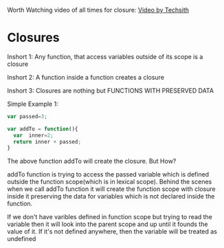 Worth Watching video of all times for closure: [Video by Techsith](https://www.youtube.com/watch?v=71AtaJpJHw0&t=1s)

# Closures
Inshort 1: Any function, that access variables outside of its scope is a closure

Inshort 2: A function inside a function creates a closure

Inshort 3: Closures are nothing but FUNCTIONS WITH PRESERVED DATA


Simple Example 1:
```javascript
var passed=3;

var addTo = function(){
  var  inner=2;
  return inner + passed;
}
```
The above function addTo will create the closure. But How?

addTo function is trying to access the passed variable which is defined outside the function scope(which is in lexical scope). 
Behind the scenes when we call addTo function it will create the function scope with closure inside it preserving the data for variables which is not declared inside the function.

If we don't have varibles defined in function scope but trying to read the variable then it will look into the parent scope and up until it founds the value of it.
If it's not defined anywhere, then the variable will be treated as undefined
